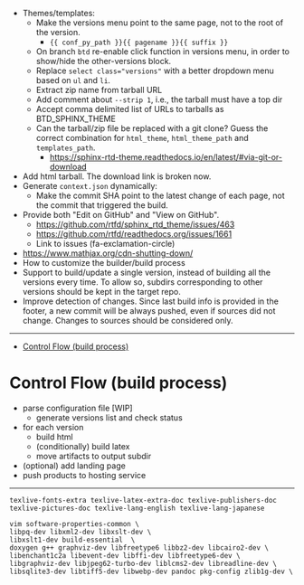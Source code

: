 - Themes/templates:
  - Make the versions menu point to the same page, not to the root of the version.
    - `{{ conf_py_path }}{{ pagename }}{{ suffix }}`
  - On branch `btd` re-enable click function in versions menu, in order to show/hide the other-versions block.
  - Replace `select class="versions"` with a better dropdown menu based on `ul` and `li`.
  - Extract zip name from tarball URL
  - Add comment about `--strip 1`, i.e., the tarball must have a top dir
  - Accept comma delimited list of URLs to tarballs as BTD_SPHINX_THEME
  - Can the tarball/zip file be replaced with a git clone? Guess the correct combination for `html_theme`,
  `html_theme_path` and `templates_path`.
    - https://sphinx-rtd-theme.readthedocs.io/en/latest/#via-git-or-download
- Add html tarball. The download link is broken now.
- Generate `context.json` dynamically:
  - Make the commit SHA point to the latest change of each page, not the commit that triggered the build.
- Provide both "Edit on GitHub" and "View on GitHub".
  - https://github.com/rtfd/sphinx_rtd_theme/issues/463
  - https://github.com/rtfd/readthedocs.org/issues/1661
  - Link to issues (fa-exclamation-circle)
- https://www.mathjax.org/cdn-shutting-down/
- How to customize the builder/build process
- Support to build/update a single version, instead of building all the versions every time. To allow so, subdirs corresponding
to other versions should be kept in the target repo.
- Improve detection of changes. Since last build info is provided in the footer, a new commit will be always pushed, even
if sources did not change. Changes to sources should be considered only.

---

- [Control Flow (build process)](#control-flow-build-process)

# Control Flow (build process)

- parse configuration file [WIP]
  - generate versions list and check status
- for each version
  - build html
  - (conditionally) build latex
  - move artifacts to output subdir
- (optional) add landing page
- push products to hosting service

---

`texlive-fonts-extra texlive-latex-extra-doc texlive-publishers-doc texlive-pictures-doc texlive-lang-english texlive-lang-japanese`

```
vim software-properties-common \
libpq-dev libxml2-dev libxslt-dev \
libxslt1-dev build-essential  \
doxygen g++ graphviz-dev libfreetype6 libbz2-dev libcairo2-dev \
libenchant1c2a libevent-dev libffi-dev libfreetype6-dev \
libgraphviz-dev libjpeg62-turbo-dev liblcms2-dev libreadline-dev \
libsqlite3-dev libtiff5-dev libwebp-dev pandoc pkg-config zlib1g-dev \
```
